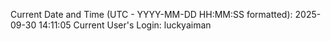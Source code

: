 Current Date and Time (UTC - YYYY-MM-DD HH:MM:SS formatted): 2025-09-30 14:11:05
Current User's Login: luckyaiman
